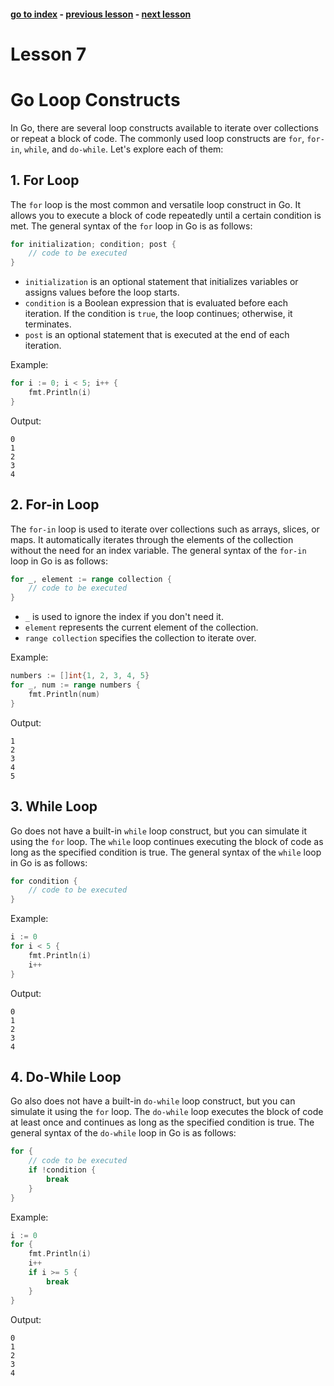 #### [go to index](https://github.com/KerimCETINBAS/golang) - [previous lesson](https://github.com/KerimCETINBAS/golang/tree/lesson_6) - [next lesson](https://github.com/KerimCETINBAS/golang/tree/lesson_8)

&#10;

# Lesson 7

# Go Loop Constructs

In Go, there are several loop constructs available to iterate over collections or repeat a block of code. The commonly used loop constructs are `for`, `for-in`, `while`, and `do-while`. Let's explore each of them:

## 1. For Loop

The `for` loop is the most common and versatile loop construct in Go. It allows you to execute a block of code repeatedly until a certain condition is met. The general syntax of the `for` loop in Go is as follows:

```go
for initialization; condition; post {
    // code to be executed
}
```

- `initialization` is an optional statement that initializes variables or assigns values before the loop starts.
- `condition` is a Boolean expression that is evaluated before each iteration. If the condition is `true`, the loop continues; otherwise, it terminates.
- `post` is an optional statement that is executed at the end of each iteration.

Example:

```go
for i := 0; i < 5; i++ {
    fmt.Println(i)
}
```

Output:

```
0
1
2
3
4
```

## 2. For-in Loop

The `for-in` loop is used to iterate over collections such as arrays, slices, or maps. It automatically iterates through the elements of the collection without the need for an index variable. The general syntax of the `for-in` loop in Go is as follows:

```go
for _, element := range collection {
    // code to be executed
}
```

- `_` is used to ignore the index if you don't need it.
- `element` represents the current element of the collection.
- `range collection` specifies the collection to iterate over.

Example:

```go
numbers := []int{1, 2, 3, 4, 5}
for _, num := range numbers {
    fmt.Println(num)
}
```

Output:

```
1
2
3
4
5
```

## 3. While Loop

Go does not have a built-in `while` loop construct, but you can simulate it using the `for` loop. The `while` loop continues executing the block of code as long as the specified condition is true. The general syntax of the `while` loop in Go is as follows:

```go
for condition {
    // code to be executed
}
```

Example:

```go
i := 0
for i < 5 {
    fmt.Println(i)
    i++
}
```

Output:

```
0
1
2
3
4
```

## 4. Do-While Loop

Go also does not have a built-in `do-while` loop construct, but you can simulate it using the `for` loop. The `do-while` loop executes the block of code at least once and continues as long as the specified condition is true. The general syntax of the `do-while` loop in Go is as follows:

```go
for {
    // code to be executed
    if !condition {
        break
    }
}
```

Example:

```go
i := 0
for {
    fmt.Println(i)
    i++
    if i >= 5 {
        break
    }
}
```

Output:

```
0
1
2
3
4
```
